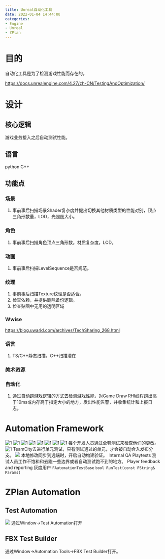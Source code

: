```yaml
---
title: Unreal自动化工具
date: 2022-01-04 14:44:00
categories: 
- Engine
- Unreal
- ZPlan
---
```

# 目的
自动化工具是为了检测游戏性能而存在的。

https://docs.unrealengine.com/4.27/zh-CN/TestingAndOptimization/

# 设计
## 核心逻辑
游戏业务接入之后自动测试性能。
## 语言
python C++
## 功能点
### 场景
1. 事前事后扫描场景Shader复杂度并提出切换其他材质类型的性能对别，顶点三角形数量，LOD，光照图大小。

### 角色
1. 事前事后扫描角色顶点三角形数，材质复杂度，LOD。

### 动画
1. 事前事后扫描LevelSequence是否规范。

### 纹理
1. 事前事后扫描Texture纹理是否适合。
2. 检查依赖，并提供删除备份逻辑。
3. 检查贴图中无用的透明区域

### Wwise
https://blog.uwa4d.com/archives/TechSharing_268.html

### 语言
1. TS/C++静态扫描，C++扫描潜在

### 美术资源

### 自动化
1. 通过自动跑游戏逻辑的方式去检测游戏性能，对Game Draw RHI线程跑出高于10ms或内存高于指定大小的地方，发出性能告警，并收集统计和上报日志。 

# Automation Framework
![1](/images/Unreal/Automation/1.png)
![1](/images/Unreal/Automation/2.png)
![1](/images/Unreal/Automation/3.png)
![1](/images/Unreal/Automation/4.png)
![1](/images/Unreal/Automation/5.png)
![1](/images/Unreal/Automation/6.png)
![1](/images/Unreal/Automation/7.png)
![1](/images/Unreal/Automation/8.png)
每个开发人员通过全套测试来检查他们的更改。
![1](/images/Unreal/Automation/9.png)
TeamCity去进行单元测试，只有测试通过的单元，才会被自动合入发布分支。
![](/images/Unreal/Automation/10.png)
本地修改同步到远端时，开启自动构建验证。
Internal QA Playtests 测试人员工作不饱和和去跑一些边界或者自动测试跑不到的地方。
Player feedback and reporting 灰度用户
`FAutomationTestBase`
`bool RunTest(const FString& Params)`

# ZPlan Automation
## Test Automation
![](/images/Unreal/Automation/11.png)
通过Window->Test Automation打开
## FBX Test Builder
通过Window->Automation Tools->FBX Test Builder打开。